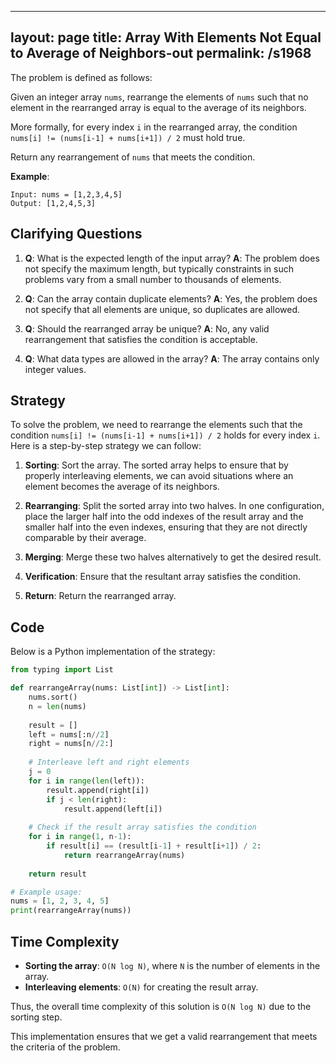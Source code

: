 
---
layout: page
title:  Array With Elements Not Equal to Average of Neighbors-out
permalink: /s1968
---

The problem is defined as follows:

Given an integer array `nums`, rearrange the elements of `nums` such that no element in the rearranged array is equal to the average of its neighbors.

More formally, for every index `i` in the rearranged array, the condition `nums[i] != (nums[i-1] + nums[i+1]) / 2` must hold true.

Return any rearrangement of `nums` that meets the condition.

**Example**:
```
Input: nums = [1,2,3,4,5]
Output: [1,2,4,5,3]
```

## Clarifying Questions

1. **Q**: What is the expected length of the input array?
   **A**: The problem does not specify the maximum length, but typically constraints in such problems vary from a small number to thousands of elements.

2. **Q**: Can the array contain duplicate elements?
   **A**: Yes, the problem does not specify that all elements are unique, so duplicates are allowed.

3. **Q**: Should the rearranged array be unique?
   **A**: No, any valid rearrangement that satisfies the condition is acceptable.

4. **Q**: What data types are allowed in the array?
   **A**: The array contains only integer values.

## Strategy

To solve the problem, we need to rearrange the elements such that the condition `nums[i] != (nums[i-1] + nums[i+1]) / 2` holds for every index `i`. Here is a step-by-step strategy we can follow:

1. **Sorting**: Sort the array. The sorted array helps to ensure that by properly interleaving elements, we can avoid situations where an element becomes the average of its neighbors.
  
2. **Rearranging**: Split the sorted array into two halves. In one configuration, place the larger half into the odd indexes of the result array and the smaller half into the even indexes, ensuring that they are not directly comparable by their average.

3. **Merging**: Merge these two halves alternatively to get the desired result.

4. **Verification**: Ensure that the resultant array satisfies the condition. 

5. **Return**: Return the rearranged array.

## Code

Below is a Python implementation of the strategy:

```python
from typing import List

def rearrangeArray(nums: List[int]) -> List[int]:
    nums.sort()
    n = len(nums)
    
    result = []
    left = nums[:n//2]
    right = nums[n//2:]
    
    # Interleave left and right elements
    j = 0
    for i in range(len(left)):
        result.append(right[i])
        if j < len(right):
            result.append(left[i])
  
    # Check if the result array satisfies the condition
    for i in range(1, n-1):
        if result[i] == (result[i-1] + result[i+1]) / 2:
            return rearrangeArray(nums)
    
    return result

# Example usage:
nums = [1, 2, 3, 4, 5]
print(rearrangeArray(nums))
```

## Time Complexity

- **Sorting the array**: `O(N log N)`, where `N` is the number of elements in the array.
- **Interleaving elements**: `O(N)` for creating the result array.

Thus, the overall time complexity of this solution is `O(N log N)` due to the sorting step.

This implementation ensures that we get a valid rearrangement that meets the criteria of the problem.